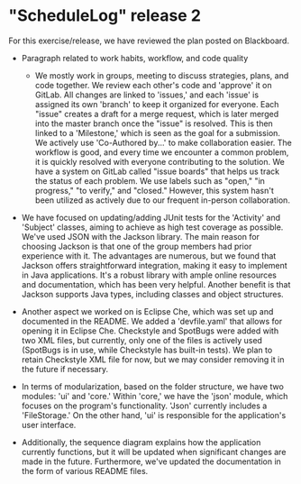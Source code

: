 # "ScheduleLog" release 2

For this exercise/release, we have reviewed the plan posted on Blackboard.

* Paragraph related to work habits, workflow, and code quality
    - We mostly work in groups, meeting to discuss strategies, plans, and code together. We review each other's code and 'approve' it on GitLab. All changes are linked to 'issues,' and each 'issue' is assigned its own 'branch' to keep it organized for everyone. Each "issue" creates a draft for a merge request, which is later merged into the master branch once the "issue" is resolved. This is then linked to a 'Milestone,' which is seen as the goal for a submission. We actively use 'Co-Authored by...' to make collaboration easier. The workflow is good, and every time we encounter a common problem, it is quickly resolved with everyone contributing to the solution. We have a system on GitLab called "issue boards" that helps us track the status of each problem. We use labels such as "open," "in progress," "to verify," and "closed." However, this system hasn't been utilized as actively due to our frequent in-person collaboration.
    
* We have focused on updating/adding JUnit tests for the 'Activity' and 'Subject' classes, aiming to achieve as high test coverage as possible. We've used JSON with the Jackson library. The main reason for choosing Jackson is that one of the group members had prior experience with it. The advantages are numerous, but we found that Jackson offers straightforward integration, making it easy to implement in Java applications. It's a robust library with ample online resources and documentation, which has been very helpful. Another benefit is that Jackson supports Java types, including classes and object structures.

* Another aspect we worked on is Eclipse Che, which was set up and documented in the README. We added a 'devfile.yaml' that allows for opening it in Eclipse Che. Checkstyle and SpotBugs were added with two XML files, but currently, only one of the files is actively used (SpotBugs is in use, while Checkstyle has built-in tests). We plan to retain Checkstyle XML file for now, but we may consider removing it in the future if necessary.

* In terms of modularization, based on the folder structure, we have two modules: 'ui' and 'core.' Within 'core,' we have the 'json' module, which focuses on the program's functionality. 'Json' currently includes a 'FileStorage.' On the other hand, 'ui' is responsible for the application's user interface.

* Additionally, the sequence diagram explains how the application currently functions, but it will be updated when significant changes are made in the future. Furthermore, we've updated the documentation in the form of various README files.
